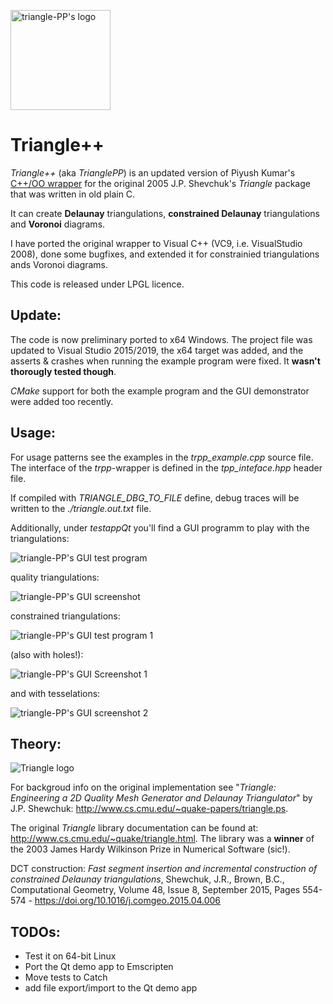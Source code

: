 [comment]: # " ![triangle-PP's logo](triangle-PP-sm.jpg) "
<img src="triangle-PP-sm.jpg" alt="triangle-PP's logo" width="160"/> 

# Triangle++

*Triangle++* (aka *TrianglePP*) is an updated version of Piyush Kumar's [C++/OO wrapper](https://bitbucket.org/piyush/triangle/overview) for the original 2005 J.P. Shevchuk's *Triangle* package that was written in old plain C.

It can create **Delaunay** triangulations, **constrained Delaunay** triangulations and **Voronoi** diagrams.

I have ported the original wrapper to Visual C++ (VC9, i.e. VisualStudio 2008), done some bugfixes, and extended it for constrainied triangulations ands Voronoi diagrams. 

This code is released under LPGL licence.

## Update:

The code is now preliminary ported to x64 Windows. The project file was updated to Visual Studio 2015/2019, the x64 target was added, and the asserts & crashes when running the example program were fixed. It **wasn't thorougly tested though**.

*CMake* support for both the example program and the GUI demonstrator were added too recently.

## Usage:

For usage patterns see the examples in the *trpp_example.cpp* source file. The interface of the *trpp*-wrapper is defined in the *tpp_inteface.hpp* header file. 

If compiled with *TRIANGLE_DBG_TO_FILE* define, debug traces will be written to the *./triangle.out.txt* file.

Additionally, under *testappQt* you'll find a GUI programm to play with the triangulations:

![triangle-PP's GUI test program](triangle-pp-testApp.gif)

quality triangulations:

![triangle-PP's GUI screenshot](triangle-pp-testApp-Constrained.jpg)

constrained triangulations:

![triangle-PP's GUI test program 1](tri-w-segment-constarints.gif)

(also with holes!):

![triangle-PP's GUI Screenshot 1](triangle-pp-testApp-with-hole.jpg)

and with tesselations:

![triangle-PP's GUI screenshot 2](triangle-pp-testApp-Voronoi.jpg)


## Theory:

![Triangle logo](T.gif) 

For backgroud info on the original implementation see "*Triangle: Engineering a 2D Quality Mesh Generator and Delaunay Triangulator*" by J.P. Shewchuk: http://www.cs.cmu.edu/~quake-papers/triangle.ps.

The original *Triangle* library documentation can be found at: http://www.cs.cmu.edu/~quake/triangle.html. The library was a **winner** of the 2003 James Hardy Wilkinson Prize in Numerical Software (sic!).

DCT construction: *Fast segment insertion and incremental construction of constrained Delaunay triangulations*, Shewchuk, J.R., Brown, B.C., Computational Geometry, Volume 48, Issue 8, September 2015, Pages 554-574 - https://doi.org/10.1016/j.comgeo.2015.04.006

## TODOs:
 - Test it on 64-bit Linux
 - Port the Qt demo app to Emscripten
 - Move tests to Catch
 - add file export/import to the Qt demo app

